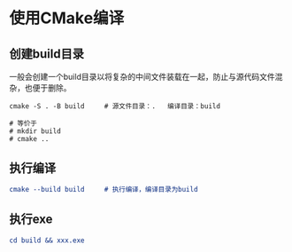 # 使用CMake编译

## 创建build目录

​	一般会创建一个build目录以将复杂的中间文件装载在一起，防止与源代码文件混杂，也便于删除。

```shell
cmake -S . -B build		# 源文件目录：.	编译目录：build

# 等价于
# mkdir build
# cmake ..
```

## 执行编译

```cmake
cmake --build build		# 执行编译，编译目录为build
```

## 执行exe

```cmake
cd build && xxx.exe
```



